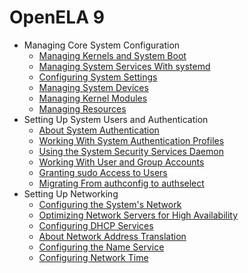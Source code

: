 <!--
SPDX-FileCopyrightText: 2023,2024 Oracle and/or its affiliates.
SPDX-License-Identifier: CC-BY-SA-4.0
-->
# OpenELA 9

-   Managing Core System Configuration
    -   [Managing Kernels and System Boot](core/osmanage-WorkingWiththeGRUB2BootloaderandConfiguringBootServices.md#ol-bootconf)
    -   [Managing System Services With systemd](core/osmanage-WorkingWithSystemServices.md#ol-sysproc)
    -   [Configuring System Settings](core/osmanage-ConfiguringSystemSettings.md#ol-kernparm)
    -   [Managing System Devices](core/osmanage-ManagingSystemDevices.md#ol-devices)
    -   [Managing Kernel Modules](core/osmanage-ManagingKernelModules.md#ol-modules)
    -   [Managing Resources](core/osmanage-ManagingResources.md#osm-resources)
-   Setting Up System Users and Authentication
    -   [About System Authentication](core/userauth-AboutSystemAuthentication.md#auth)
    -   [Working With System Authentication Profiles](core/userauth-WorkingWithSystemAuthenticationProfiles.md#topic_f1c_4hk_zsb)
    -   [Using the System Security Services Daemon](core/userauth-UsingtheSystemSecurityServicesDaemon.md#sssd-auth)
    -   [Working With User and Group Accounts](core/userauth-WorkingWithUserandGroupAccounts.md#topic_qnx_hdx_1tb)
    -   [Granting sudo Access to Users](core/userauth-GrantingsudoAccesstoUsers.md#s8-usgrconf)
    -   [Migrating From authconfig to authselect](core/userauth-MigratingFromauthconfigtoauthselect.md#authselect-migrate)
-   Setting Up Networking
    -   [Configuring the System's Network](network/network-ConfiguringtheSystemsNetwork.md#topic_syd_ypj_dtb)
    -   [Optimizing Network Servers for High Availability](network/network-OptimizingNetworkServersforHighAvailability.md#ol-ha-conf)
    -   [Configuring DHCP Services](network/network-ConfiguringDHCPServices.md#ol-netaddr)
    -   [About Network Address Translation](network/network-AboutNetworkAddressTranslation.md#ol-netaddr-nat)
    -   [Configuring the Name Service](network/network-ConfiguringtheNameService.md#ol-namesvc)
    -   [Configuring Network Time](network/network-ConfiguringNetworkTime.md#ol-nettime)
